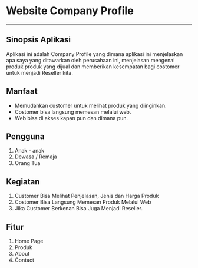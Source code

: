 # Website Company Profile
-----------------
Sinopsis Aplikasi
------------------
Aplikasi ini adalah Company Profile yang dimana aplikasi ini menjelaskan apa saya yang ditawarkan oleh perusahaan ini, menjelasan mengenai produk produk yang dijual dan memberikan kesempatan bagi costomer untuk menjadi Reseller kita. 

Manfaat
-----------------
- Memudahkan customer untuk melihat produk yang diinginkan.
- Costomer bisa langsung memesan melalui web.
- Web bisa di akses kapan pun dan dimana pun.

Pengguna
-----------------
1. Anak - anak
2. Dewasa / Remaja
3. Orang Tua

Kegiatan
-----------------
1. Customer Bisa Melihat Penjelasan, Jenis dan Harga Produk
2. Costomer Bisa Langsung Memesan Produk Melalui Web
3. Jika Customer Berkenan Bisa Juga Menjadi Reseller.

Fitur
-----------------
1. Home Page
2. Produk
3. About
4. Contact
